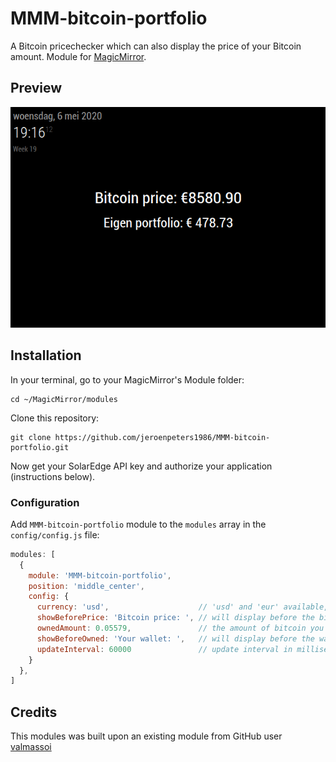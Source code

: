 # MMM-bitcoin-portfolio
A Bitcoin pricechecker which can also display the price of your Bitcoin amount.
Module for <a href="https://github.com/MichMich/MagicMirror">MagicMirror</a>.

## Preview
![preview](preview.png)

## Installation

In your terminal, go to your MagicMirror's Module folder:
````
cd ~/MagicMirror/modules
````

Clone this repository:
````
git clone https://github.com/jeroenpeters1986/MMM-bitcoin-portfolio.git
````

Now get your SolarEdge API key and authorize your application (instructions below).

### Configuration


Add `MMM-bitcoin-portfolio` module to the `modules` array in the `config/config.js` file:
````javascript
modules: [
  {
    module: 'MMM-bitcoin-portfolio',
    position: 'middle_center',
    config: {
      currency: 'usd',                    // 'usd' and 'eur' available, defaults to 'usd'
      showBeforePrice: 'Bitcoin price: ', // will display before the bitcoin price
      ownedAmount: 0.05579,               // the amount of bitcoin you own yourself
      showBeforeOwned: 'Your wallet: ',   // will display before the wallet value
      updateInterval: 60000               // update interval in milliseconds,
    }
  },
]
````

## Credits
This modules was built upon an existing module from GitHub user [valmassoi](https://github.com/valmassoi/MMM-bitcoin)